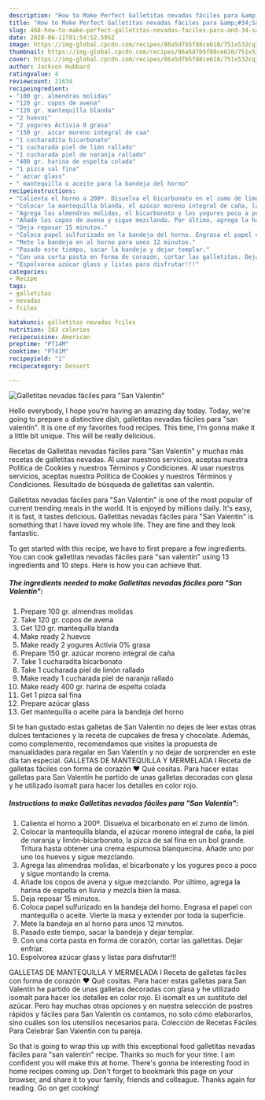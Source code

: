 ```yaml
---
description: "How to Make Perfect Galletitas nevadas fáciles para &amp;#34;San Valentín&amp;#34;"
title: "How to Make Perfect Galletitas nevadas fáciles para &amp;#34;San Valentín&amp;#34;"
slug: 468-how-to-make-perfect-galletitas-nevadas-faciles-para-and-34-san-valentin-and-34
date: 2020-06-11T01:54:52.595Z
image: https://img-global.cpcdn.com/recipes/86a5d7b5f88ce610/751x532cq70/galletitas-nevadas-faciles-para-san-valentin-foto-principal.jpg
thumbnail: https://img-global.cpcdn.com/recipes/86a5d7b5f88ce610/751x532cq70/galletitas-nevadas-faciles-para-san-valentin-foto-principal.jpg
cover: https://img-global.cpcdn.com/recipes/86a5d7b5f88ce610/751x532cq70/galletitas-nevadas-faciles-para-san-valentin-foto-principal.jpg
author: Jackson Hubbard
ratingvalue: 4
reviewcount: 21634
recipeingredient:
- "100 gr. almendras molidas"
- "120 gr. copos de avena"
- "120 gr. mantequilla blanda"
- "2 huevos"
- "2 yogures Activia 0 grasa"
- "150 gr. azcar moreno integral de caa"
- "1 cucharadita bicarbonato"
- "1 cucharada piel de limn rallado"
- "1 cucharada piel de naranja rallado"
- "400 gr. harina de espelta colada"
- "1 pizca sal fina"
- " azcar glass"
- " mantequilla o aceite para la bandeja del horno"
recipeinstructions:
- "Calienta el horno a 200º. Disuelva el bicarbonato en el zumo de limón."
- "Colocar la mantequilla blanda, el azúcar moreno integral de caña, la piel de naranja y limón-bicarbonato, la pizca de sal fina en un bol grande. Tritura hasta obtener una crema espumosa blanquecina. Añade uno por uno los huevos y sigue mezclando."
- "Agrega las almendras molidas, el bicarbonato y los yogures poco a poco y sigue montando la crema."
- "Añade los copos de avena y sigue mezclando. Por último, agrega la harina de espelta en lluvia y mezcla bien la masa."
- "Deja reposar 15 minutos."
- "Coloca papel sulfurizado en la bandeja del horno. Engrasa el papel con mantequilla o aceite. Vierte la masa y extender por toda la superficie."
- "Mete la bandeja en al horno para unos 12 minutos."
- "Pasado este tiempo, sacar la bandeja y dejar templar."
- "Con una corta pasta en forma de corazón, cortar las galletitas. Dejar enfriar."
- "Espolvorea azúcar glass y listas para disfrutar!!!"
categories:
- Recipe
tags:
- galletitas
- nevadas
- fciles

katakunci: galletitas nevadas fciles 
nutrition: 183 calories
recipecuisine: American
preptime: "PT14M"
cooktime: "PT41M"
recipeyield: "1"
recipecategory: Dessert

---
```



![Galletitas nevadas fáciles para &#34;San Valentín&#34;](https://img-global.cpcdn.com/recipes/86a5d7b5f88ce610/751x532cq70/galletitas-nevadas-faciles-para-san-valentin-foto-principal.jpg)

Hello everybody, I hope you're having an amazing day today. Today, we're going to prepare a distinctive dish, galletitas nevadas fáciles para &#34;san valentín&#34;. It is one of my favorites food recipes. This time, I'm gonna make it a little bit unique. This will be really delicious.

Recetas de Galletitas nevadas fáciles para &#34;San Valentín&#34; y muchas más recetas de galletitas nevadas. Al usar nuestros servicios, aceptas nuestra Política de Cookies y nuestros Términos y Condiciones. Al usar nuestros servicios, aceptas nuestra Política de Cookies y nuestros Términos y Condiciones. Resultado de búsqueda de galletitas san valentín.

Galletitas nevadas fáciles para &#34;San Valentín&#34; is one of the most popular of current trending meals in the world. It is enjoyed by millions daily. It's easy, it is fast, it tastes delicious. Galletitas nevadas fáciles para &#34;San Valentín&#34; is something that I have loved my whole life. They are fine and they look fantastic.


To get started with this recipe, we have to first prepare a few ingredients. You can cook galletitas nevadas fáciles para &#34;san valentín&#34; using 13 ingredients and 10 steps. Here is how you can achieve that.

<!--inarticleads1-->

##### The ingredients needed to make Galletitas nevadas fáciles para &#34;San Valentín&#34;:

1. Prepare 100 gr. almendras molidas
1. Take 120 gr. copos de avena
1. Get 120 gr. mantequilla blanda
1. Make ready 2 huevos
1. Make ready 2 yogures Activia 0% grasa
1. Prepare 150 gr. azúcar moreno integral de caña
1. Take 1 cucharadita bicarbonato
1. Take 1 cucharada piel de limón rallado
1. Make ready 1 cucharada piel de naranja rallado
1. Make ready 400 gr. harina de espelta colada
1. Get 1 pizca sal fina
1. Prepare  azúcar glass
1. Get  mantequilla o aceite para la bandeja del horno


Si te han gustado estas galletas de San Valentín no dejes de leer estas otras dulces tentaciones y la receta de cupcakes de fresa y chocolate. Además, como complemento, recomendamos que visites la propuesta de manualidades para regalar en San Valentín y no dejar de sorprender en este día tan especial. GALLETAS DE MANTEQUILLA Y MERMELADA I Receta de galletas fáciles con forma de corazón ♥ Qué cositas. Para hacer estas galletas para San Valentín he partido de unas galletas decoradas con glasa y he utilizado isomalt para hacer los detalles en color rojo. 

<!--inarticleads2-->

##### Instructions to make Galletitas nevadas fáciles para &#34;San Valentín&#34;:

1. Calienta el horno a 200º. Disuelva el bicarbonato en el zumo de limón.
1. Colocar la mantequilla blanda, el azúcar moreno integral de caña, la piel de naranja y limón-bicarbonato, la pizca de sal fina en un bol grande. Tritura hasta obtener una crema espumosa blanquecina. Añade uno por uno los huevos y sigue mezclando.
1. Agrega las almendras molidas, el bicarbonato y los yogures poco a poco y sigue montando la crema.
1. Añade los copos de avena y sigue mezclando. Por último, agrega la harina de espelta en lluvia y mezcla bien la masa.
1. Deja reposar 15 minutos.
1. Coloca papel sulfurizado en la bandeja del horno. Engrasa el papel con mantequilla o aceite. Vierte la masa y extender por toda la superficie.
1. Mete la bandeja en al horno para unos 12 minutos.
1. Pasado este tiempo, sacar la bandeja y dejar templar.
1. Con una corta pasta en forma de corazón, cortar las galletitas. Dejar enfriar.
1. Espolvorea azúcar glass y listas para disfrutar!!!


GALLETAS DE MANTEQUILLA Y MERMELADA I Receta de galletas fáciles con forma de corazón ♥ Qué cositas. Para hacer estas galletas para San Valentín he partido de unas galletas decoradas con glasa y he utilizado isomalt para hacer los detalles en color rojo. El isomalt es un sustituto del azúcar. Pero hay muchas otras opciones y en nuestra selección de postres rápidos y fáciles para San Valentín os contamos, no solo cómo elaborarlos, sino cuáles son los utensilios necesarios para. Colección de Recetas Fáciles Para Celebrar San Valentín con tu pareja. 

So that is going to wrap this up with this exceptional food galletitas nevadas fáciles para &#34;san valentín&#34; recipe. Thanks so much for your time. I am confident you will make this at home. There's gonna be interesting food in home recipes coming up. Don't forget to bookmark this page on your browser, and share it to your family, friends and colleague. Thanks again for reading. Go on get cooking!

